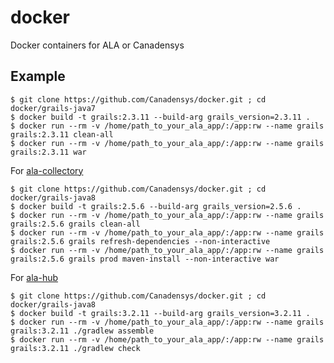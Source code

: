 # docker
Docker containers for ALA or Canadensys

## Example
```
$ git clone https://github.com/Canadensys/docker.git ; cd docker/grails-java7
$ docker build -t grails:2.3.11 --build-arg grails_version=2.3.11 .
$ docker run --rm -v /home/path_to_your_ala_app/:/app:rw --name grails grails:2.3.11 clean-all
$ docker run --rm -v /home/path_to_your_ala_app/:/app:rw --name grails grails:2.3.11 war
```
For [ala-collectory](https://github.com/AtlasOfLivingAustralia/ala-collectory) 
```
$ git clone https://github.com/Canadensys/docker.git ; cd docker/grails-java8
$ docker build -t grails:2.5.6 --build-arg grails_version=2.5.6 .
$ docker run --rm -v /home/path_to_your_ala_app/:/app:rw --name grails grails:2.5.6 grails clean-all
$ docker run --rm -v /home/path_to_your_ala_app/:/app:rw --name grails grails:2.5.6 grails refresh-dependencies --non-interactive
$ docker run --rm -v /home/path_to_your_ala_app/:/app:rw --name grails grails:2.5.6 grails prod maven-install --non-interactive war
```
For [ala-hub](https://github.com/AtlasOfLivingAustralia/ala-hub) 
```
$ git clone https://github.com/Canadensys/docker.git ; cd docker/grails-java8
$ docker build -t grails:3.2.11 --build-arg grails_version=3.2.11 .
$ docker run --rm -v /home/path_to_your_ala_app/:/app:rw --name grails grails:3.2.11 ./gradlew assemble
$ docker run --rm -v /home/path_to_your_ala_app/:/app:rw --name grails grails:3.2.11 ./gradlew check
```

